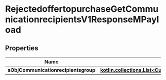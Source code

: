 
# RejectedoffertopurchaseGetCommunicationrecipientsV1ResponseMPayload

## Properties
| Name | Type | Description | Notes |
| ------------ | ------------- | ------------- | ------------- |
| **aObjCommunicationrecipientsgroup** | [**kotlin.collections.List&lt;CustomCommunicationrecipientsgroupResponse&gt;**](CustomCommunicationrecipientsgroupResponse.md) |  |  |



